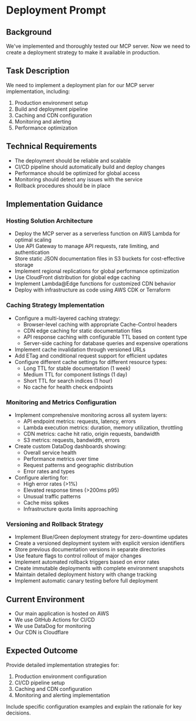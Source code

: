# Deployment Prompt

## Background
We've implemented and thoroughly tested our MCP server. Now we need to create a deployment strategy to make it available in production.

## Task Description
We need to implement a deployment plan for our MCP server implementation, including:

1. Production environment setup
2. Build and deployment pipeline
3. Caching and CDN configuration
4. Monitoring and alerting
5. Performance optimization

## Technical Requirements
- The deployment should be reliable and scalable
- CI/CD pipeline should automatically build and deploy changes
- Performance should be optimized for global access
- Monitoring should detect any issues with the service
- Rollback procedures should be in place

## Implementation Guidance

### Hosting Solution Architecture
- Deploy the MCP server as a serverless function on AWS Lambda for optimal scaling
- Use API Gateway to manage API requests, rate limiting, and authentication
- Store static JSON documentation files in S3 buckets for cost-effective storage
- Implement regional replications for global performance optimization
- Use CloudFront distribution for global edge caching
- Implement Lambda@Edge functions for customized CDN behavior
- Deploy with infrastructure as code using AWS CDK or Terraform

### Caching Strategy Implementation
- Configure a multi-layered caching strategy:
  - Browser-level caching with appropriate Cache-Control headers
  - CDN edge caching for static documentation files
  - API response caching with configurable TTL based on content type
  - Server-side caching for database queries and expensive operations
- Implement cache invalidation through versioned URLs
- Add ETag and conditional request support for efficient updates
- Configure different cache settings for different resource types:
  - Long TTL for stable documentation (1 week)
  - Medium TTL for component listings (1 day)
  - Short TTL for search indices (1 hour)
  - No cache for health check endpoints

### Monitoring and Metrics Configuration
- Implement comprehensive monitoring across all system layers:
  - API endpoint metrics: requests, latency, errors
  - Lambda execution metrics: duration, memory utilization, throttling
  - CDN metrics: cache hit ratio, origin requests, bandwidth
  - S3 metrics: requests, bandwidth, errors
- Create custom DataDog dashboards showing:
  - Overall service health
  - Performance metrics over time
  - Request patterns and geographic distribution
  - Error rates and types
- Configure alerting for:
  - High error rates (>1%)
  - Elevated response times (>200ms p95)
  - Unusual traffic patterns
  - Cache miss spikes
  - Infrastructure quota limits approaching

### Versioning and Rollback Strategy
- Implement Blue/Green deployment strategy for zero-downtime updates
- Create a versioned deployment system with explicit version identifiers
- Store previous documentation versions in separate directories
- Use feature flags to control rollout of major changes
- Implement automated rollback triggers based on error rates
- Create immutable deployments with complete environment snapshots
- Maintain detailed deployment history with change tracking
- Implement automatic canary testing before full deployment

## Current Environment
- Our main application is hosted on AWS
- We use GitHub Actions for CI/CD
- We use DataDog for monitoring
- Our CDN is Cloudflare

## Expected Outcome
Provide detailed implementation strategies for:
1. Production environment configuration
2. CI/CD pipeline setup
3. Caching and CDN configuration
4. Monitoring and alerting implementation

Include specific configuration examples and explain the rationale for key decisions.